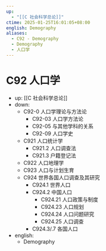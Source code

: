 ```yaml
---
up:
  - "[[C 社会科学总论]]"
ctime: 2025-01-25T16:01:05+08:00
english: Demography
aliases:
  - C92 - Demography
  - Demography
  - 人口学
---
```


# C92 人口学

- up: [[C 社会科学总论]]
- down:
	- C92-0 人口学理论与方法论
		- C92-03 人口学方法论
		- C92-05 与其他学科的关系
		- C92-09 人口学史
	- C921 人口统计学
		- C921.2 人口调查法
		- C921.3 户籍登记法
	- C922 人口地理学
	- C923 人口与计划生育
	- C924 世界各国人口调查及其研究
		- C924.1 世界人口
		- C924.2 中国人口
			- C924.21 人口政策与制度
			- C924.23 人口规划
			- C924.24 人口问题研究
			- C924.25 人口调查
		- C924.3/.7 各国人口
- english:
	- Demography
